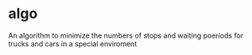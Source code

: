 algo
====

An algorithm to minimize the numbers of stops and waiting poeriods for trucks and cars in a special enviroment
